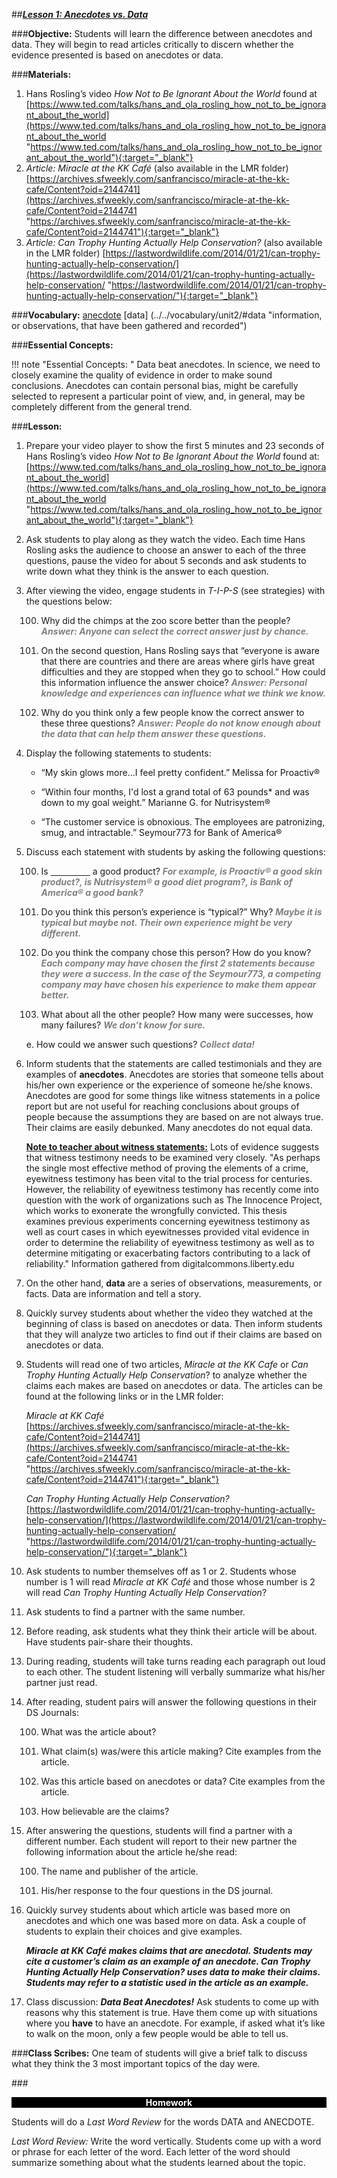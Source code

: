 ##***<u>Lesson 1: Anecdotes vs. Data</u>***

###**Objective:**
Students will learn the difference between anecdotes and data. They will begin to read articles critically to
discern whether the evidence presented is based on anecdotes or data.

###**Materials:**
1. Hans Rosling’s video *How Not to Be Ignorant About the World* found at
[https://www.ted.com/talks/hans_and_ola_rosling_how_not_to_be_ignorant_about_the_world](https://www.ted.com/talks/hans_and_ola_rosling_how_not_to_be_ignorant_about_the_world "https://www.ted.com/talks/hans_and_ola_rosling_how_not_to_be_ignorant_about_the_world"){:target="_blank"}
2. *Article: Miracle at the KK Café* (also available in the LMR folder)
[https://archives.sfweekly.com/sanfrancisco/miracle-at-the-kk-cafe/Content?oid=2144741](https://archives.sfweekly.com/sanfrancisco/miracle-at-the-kk-cafe/Content?oid=2144741 "https://archives.sfweekly.com/sanfrancisco/miracle-at-the-kk-cafe/Content?oid=2144741"){:target="_blank"}
3. *Article: Can Trophy Hunting Actually Help Conservation?* (also available in the LMR folder)
[https://lastwordwildlife.com/2014/01/21/can-trophy-hunting-actually-help-conservation/](https://lastwordwildlife.com/2014/01/21/can-trophy-hunting-actually-help-conservation/ "https://lastwordwildlife.com/2014/01/21/can-trophy-hunting-actually-help-conservation/"){:target="_blank"}

###**Vocabulary:**
[anecdote](../../vocabulary/unit2/#anecdote "stories that someone tells about his/her own experience or the experience of someone he/she knows")
[data] (../../vocabulary/unit2/#data "information, or observations, that have been gathered and recorded")

###**Essential Concepts:**

!!! note "Essential Concepts: "
    Data beat anecdotes. In science, we need to closely examine the quality of
    evidence in order to make sound conclusions. Anecdotes can contain personal bias, might be carefully
    selected to represent a particular point of view, and, in general, may be completely different from the
    general trend.

###**Lesson:**
1. Prepare your video player to show the first 5 minutes and 23 seconds of Hans Rosling’s video
*How Not to Be Ignorant About the World* found at:
[https://www.ted.com/talks/hans_and_ola_rosling_how_not_to_be_ignorant_about_the_world](https://www.ted.com/talks/hans_and_ola_rosling_how_not_to_be_ignorant_about_the_world "https://www.ted.com/talks/hans_and_ola_rosling_how_not_to_be_ignorant_about_the_world"){:target="_blank"}

2. Ask students to play along as they watch the video. Each time Hans Rosling asks the audience to
choose an answer to each of the three questions, pause the video for about 5 seconds and ask
students to write down what they think is the answer to each question.

3. After viewing the video, engage students in *T-I-P-S* (see strategies) with the questions below:

    100. Why did the chimps at the zoo score better than the people? <span style="color:grey">***Answer: Anyone can
    select the correct answer just by chance.***</span>

    100. On the second question, Hans Rosling says that “everyone is aware that there are
    countries and there are areas where girls have great difficulties and they are stopped
    when they go to school.” How could this information influence the answer choice?
    <span style="color:grey">***Answer: Personal knowledge and experiences can influence what we think we
    know.***</span>

    100. Why do you think only a few people know the correct answer to these three questions?
    <span style="color:grey">***Answer: People do not know enough about the data that can help them answer
    these questions.***</span>

4. Display the following statements to students:

    * “My skin glows more…I feel pretty confident.” Melissa for Proactiv®

    * “Within four months, I'd lost a grand total of 63 pounds\* and was down to my goal weight.”
    Marianne G. for Nutrisystem®

    * “The customer service is obnoxious. The employees are patronizing, smug, and intractable.”
    Seymour773 for Bank of America®

5. Discuss each statement with students by asking the following questions:

    100. Is <u>&nbsp;&nbsp;&nbsp;&nbsp;</u><u>&nbsp;&nbsp;&nbsp;&nbsp;</u><u>&nbsp;&nbsp;&nbsp;&nbsp;</u><u>&nbsp;&nbsp;&nbsp;&nbsp;</u> a good product? <span style="color:grey">***For example, is Proactiv® a good skin
    product?, is Nutrisystem® a good diet program?, is Bank of America® a good
    bank?***</span>

    100. Do you think this person’s experience is “typical?” Why? <span style="color:grey">***Maybe it is typical but maybe
    not. Their own experience might be very different.***</span>

    100. Do you think the company chose this person? How do you know? <span style="color:grey">***Each company may
    have chosen the first 2 statements because they were a success. In the case of the
    Seymour773, a competing company may have chosen his experience to make
    them appear better.***</span>

    100. What about all the other people? How many were successes, how many failures? <span style="color:grey">***We
    don’t know for sure.***</span>

    e. How could we answer such questions? <span style="color:grey">***Collect data!***</span>

6. Inform students that the statements are called testimonials and they are examples of **anecdotes**.
Anecdotes are stories that someone tells about his/her own experience or the experience of
someone he/she knows. Anecdotes are good for some things like witness statements in a police
report but are not useful for reaching conclusions about groups of people because the
assumptions they are based on are not always true. Their claims are easily debunked. Many
anecdotes do not equal data.

    **<u>Note to teacher about witness statements:</u>** Lots of evidence suggests that witness testimony
    needs to be examined very closely. "As perhaps the single most effective method of proving the
    elements of a crime, eyewitness testimony has been vital to the trial process for centuries.
    However, the reliability of eyewitness testimony has recently come into question with the work of
    organizations such as The Innocence Project, which works to exonerate the wrongfully convicted.
    This thesis examines previous experiments concerning eyewitness testimony as well as court
    cases in which eyewitnesses provided vital evidence in order to determine the reliability of
    eyewitness testimony as well as to determine mitigating or exacerbating factors contributing to a
    lack of reliability." Information gathered from digitalcommons.liberty.edu

7. On the other hand, **data** are a series of observations, measurements, or facts. Data are
information and tell a story.

8. Quickly survey students about whether the video they watched at the beginning of class is based
on anecdotes or data. Then inform students that they will analyze two articles to find out if their
claims are based on anecdotes or data.

9. Students will read one of two articles, *Miracle at the KK Cafe* or *Can Trophy Hunting Actually
Help Conservation*? to analyze whether the claims each makes are based on anecdotes or data.
The articles can be found at the following links or in the LMR folder:

    *Miracle at KK Café*<br>
    [https://archives.sfweekly.com/sanfrancisco/miracle-at-the-kk-cafe/Content?oid=2144741](https://archives.sfweekly.com/sanfrancisco/miracle-at-the-kk-cafe/Content?oid=2144741 "https://archives.sfweekly.com/sanfrancisco/miracle-at-the-kk-cafe/Content?oid=2144741"){:target="_blank"}

    *Can Trophy Hunting Actually Help Conservation?*<br>
    [https://lastwordwildlife.com/2014/01/21/can-trophy-hunting-actually-help-conservation/](https://lastwordwildlife.com/2014/01/21/can-trophy-hunting-actually-help-conservation/ "https://lastwordwildlife.com/2014/01/21/can-trophy-hunting-actually-help-conservation/"){:target="_blank"}

10. Ask students to number themselves off as 1 or 2. Students whose number is 1 will read *Miracle at
KK Café* and those whose number is 2 will read *Can Trophy Hunting Actually Help Conservation*?

11. Ask students to find a partner with the same number.

12. Before reading, ask students what they think their article will be about. Have students pair-share
their thoughts.

13. During reading, students will take turns reading each paragraph out loud to each other. The
student listening will verbally summarize what his/her partner just read.

14. After reading, student pairs will answer the following questions in their DS Journals:

    100. What was the article about?

    100. What claim(s) was/were this article making? Cite examples from the article.

    100. Was this article based on anecdotes or data? Cite examples from the article.

    100. How believable are the claims?

15. After answering the questions, students will find a partner with a different number. Each student
will report to their new partner the following information about the article he/she read:

    100. The name and publisher of the article.

    100. His/her response to the four questions in the DS journal.
    
16. Quickly survey students about which article was based more on anecdotes and which one was
based more on data. Ask a couple of students to explain their choices and give examples.

    ***Miracle at KK Café makes claims that are anecdotal. Students may cite a customer’s claim
    as an example of an anecdote. Can Trophy Hunting Actually Help Conservation? uses data
    to make their claims. Students may refer to a statistic used in the article as an example.***

17. Class discussion: ***Data Beat Anecdotes!*** Ask students to come up with reasons why this
statement is true. Have them come up with situations where you **have** to have an anecdote. For
example, if asked what it’s like to walk on the moon, only a few people would be able to tell us.

###**Class Scribes:**
One team of students will give a brief talk to discuss what they think the 3 most important topics of the
day were.

###<p style="background: black; color: white; text-align: center;">**Homework**</p>
Students will do a *Last Word Review* for the words DATA and ANECDOTE.

*Last Word Review:* Write the word vertically. Students come up with a word or phrase for each letter of
the word. Each letter of the word should summarize something about what the students learned about the
topic.
